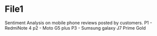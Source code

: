 # File1
Sentiment Analysis on mobile phone reviews posted by customers.
P1 - RedmiNote 4
p2 - Moto G5 plus
P3 - Sumsung galaxy J7 Prime Gold
 
